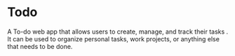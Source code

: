 # Todo
A To-do web app that allows users to create, manage, and track their tasks . It can be used to organize personal tasks, work projects, or anything else that needs to be done.
